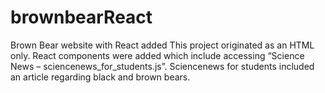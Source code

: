 # brownbearReact
Brown Bear website with React added
This project originated as an HTML only.  React components were added which include accessing “Science News – sciencenews_for_students.js”.  Sciencenews for students included an article regarding black and brown bears.
